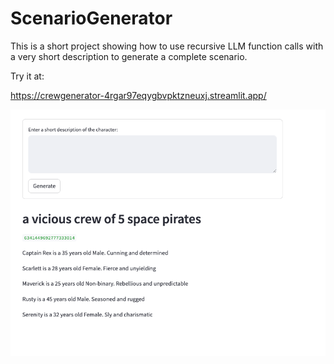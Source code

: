 # ScenarioGenerator

This is a short project showing how to use recursive LLM function calls with a very short description to generate a complete scenario.

Try it at:

https://crewgenerator-4rgar97eqygbvpktzneuxj.streamlit.app/

![Screenshot](./Screenshot.png)
